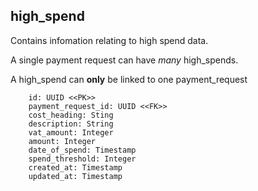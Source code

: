 ## high_spend

Contains infomation relating to high spend data.

A single payment request can have *many* high_spends.

A high_spend can **only** be linked to one payment_request

```
    id: UUID <<PK>>
    payment_request_id: UUID <<FK>>
    cost_heading: Sting
    description: String
    vat_amount: Integer
    amount: Integer
    date_of_spend: Timestamp
    spend_threshold: Integer
    created_at: Timestamp
    updated_at: Timestamp
```
